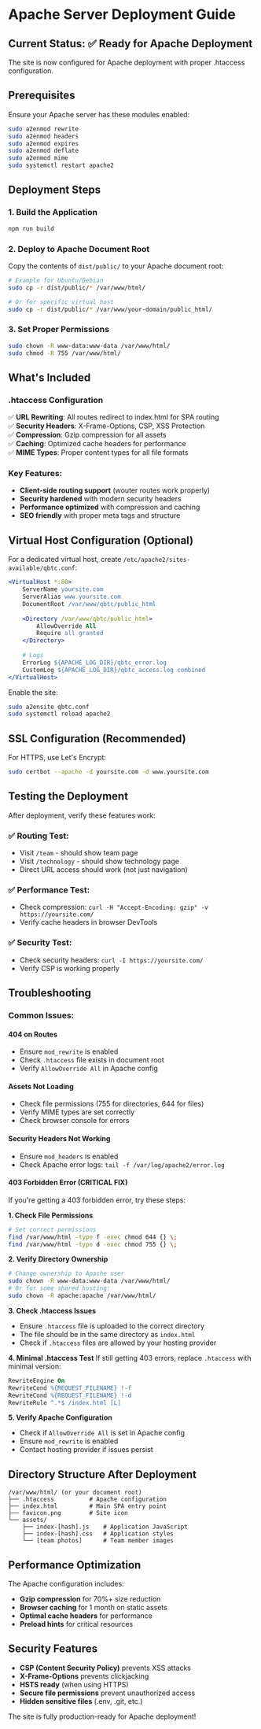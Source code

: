 # Apache Server Deployment Guide

## Current Status: ✅ Ready for Apache Deployment

The site is now configured for Apache deployment with proper .htaccess configuration.

## Prerequisites

Ensure your Apache server has these modules enabled:
```bash
sudo a2enmod rewrite
sudo a2enmod headers
sudo a2enmod expires
sudo a2enmod deflate
sudo a2enmod mime
sudo systemctl restart apache2
```

## Deployment Steps

### 1. Build the Application
```bash
npm run build
```

### 2. Deploy to Apache Document Root
Copy the contents of `dist/public/` to your Apache document root:
```bash
# Example for Ubuntu/Debian
sudo cp -r dist/public/* /var/www/html/

# Or for specific virtual host
sudo cp -r dist/public/* /var/www/your-domain/public_html/
```

### 3. Set Proper Permissions
```bash
sudo chown -R www-data:www-data /var/www/html/
sudo chmod -R 755 /var/www/html/
```

## What's Included

### .htaccess Configuration
✅ **URL Rewriting**: All routes redirect to index.html for SPA routing  
✅ **Security Headers**: X-Frame-Options, CSP, XSS Protection  
✅ **Compression**: Gzip compression for all assets  
✅ **Caching**: Optimized cache headers for performance  
✅ **MIME Types**: Proper content types for all file formats  

### Key Features:
- **Client-side routing support** (wouter routes work properly)
- **Security hardened** with modern security headers
- **Performance optimized** with compression and caching
- **SEO friendly** with proper meta tags and structure

## Virtual Host Configuration (Optional)

For a dedicated virtual host, create `/etc/apache2/sites-available/qbtc.conf`:

```apache
<VirtualHost *:80>
    ServerName yoursite.com
    ServerAlias www.yoursite.com
    DocumentRoot /var/www/qbtc/public_html
    
    <Directory /var/www/qbtc/public_html>
        AllowOverride All
        Require all granted
    </Directory>
    
    # Logs
    ErrorLog ${APACHE_LOG_DIR}/qbtc_error.log
    CustomLog ${APACHE_LOG_DIR}/qbtc_access.log combined
</VirtualHost>
```

Enable the site:
```bash
sudo a2ensite qbtc.conf
sudo systemctl reload apache2
```

## SSL Configuration (Recommended)

For HTTPS, use Let's Encrypt:
```bash
sudo certbot --apache -d yoursite.com -d www.yoursite.com
```

## Testing the Deployment

After deployment, verify these features work:

### ✅ Routing Test:
- Visit `/team` - should show team page
- Visit `/technology` - should show technology page  
- Direct URL access should work (not just navigation)

### ✅ Performance Test:
- Check compression: `curl -H "Accept-Encoding: gzip" -v https://yoursite.com/`
- Verify cache headers in browser DevTools

### ✅ Security Test:
- Check security headers: `curl -I https://yoursite.com/`
- Verify CSP is working properly

## Troubleshooting

### Common Issues:

#### 404 on Routes
- Ensure `mod_rewrite` is enabled
- Check `.htaccess` file exists in document root
- Verify `AllowOverride All` in Apache config

#### Assets Not Loading
- Check file permissions (755 for directories, 644 for files)
- Verify MIME types are set correctly
- Check browser console for errors

#### Security Headers Not Working
- Ensure `mod_headers` is enabled
- Check Apache error logs: `tail -f /var/log/apache2/error.log`

#### 403 Forbidden Error (CRITICAL FIX)
If you're getting a 403 forbidden error, try these steps:

**1. Check File Permissions**
```bash
# Set correct permissions
find /var/www/html -type f -exec chmod 644 {} \;
find /var/www/html -type d -exec chmod 755 {} \;
```

**2. Verify Directory Ownership**
```bash
# Change ownership to Apache user
sudo chown -R www-data:www-data /var/www/html/
# Or for some shared hosting:
sudo chown -R apache:apache /var/www/html/
```

**3. Check .htaccess Issues**
- Ensure `.htaccess` file is uploaded to the correct directory
- The file should be in the same directory as `index.html`
- Check if `.htaccess` files are allowed by your hosting provider

**4. Minimal .htaccess Test**
If still getting 403 errors, replace `.htaccess` with minimal version:
```apache
RewriteEngine On
RewriteCond %{REQUEST_FILENAME} !-f
RewriteCond %{REQUEST_FILENAME} !-d
RewriteRule ^.*$ /index.html [L]
```

**5. Verify Apache Configuration**
- Check if `AllowOverride All` is set in Apache config
- Ensure `mod_rewrite` is enabled
- Contact hosting provider if issues persist

## Directory Structure After Deployment

```
/var/www/html/ (or your document root)
├── .htaccess          # Apache configuration
├── index.html         # Main SPA entry point
├── favicon.png        # Site icon
└── assets/
    ├── index-[hash].js    # Application JavaScript
    ├── index-[hash].css   # Application styles
    └── [team photos]      # Team member images
```

## Performance Optimization

The Apache configuration includes:
- **Gzip compression** for 70%+ size reduction
- **Browser caching** for 1 month on static assets
- **Optimal cache headers** for performance
- **Preload hints** for critical resources

## Security Features

- **CSP (Content Security Policy)** prevents XSS attacks
- **X-Frame-Options** prevents clickjacking
- **HSTS ready** (when using HTTPS)
- **Secure file permissions** prevent unauthorized access
- **Hidden sensitive files** (.env, .git, etc.)

The site is fully production-ready for Apache deployment!

